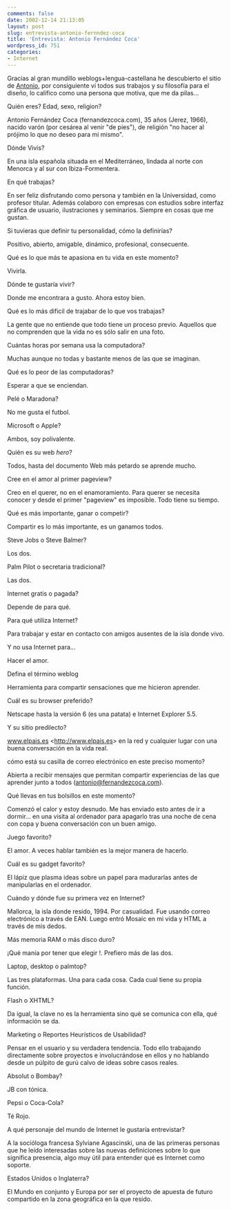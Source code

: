 ```yaml
---
comments: false
date: 2002-12-14 21:13:05
layout: post
slug: entrevista-antonio-fernndez-coca
title: 'Entrevista: Antonio Fernández Coca'
wordpress_id: 751
categories:
- Internet
---
```


Gracias al gran mundillo weblogs+lengua-castellana he descubierto el sitio de [Antonio](http://www.fernandezcoca.com), por consiguiente ví todos sus trabajos y su filosofía para el diseño, lo califico como una persona que motiva, que me da pilas…





Quién eres? Edad, sexo, religion?




Antonio Fernández Coca (fernandezcoca.com), 35 años (Jerez, 1966), nacido varón (por cesárea al venir &#34;de pies&#34;), de religión &#34;no hacer al prójimo lo que no deseo para mi mismo&#34;.





Dónde Vivis?




En una isla española situada en el Mediterráneo, lindada al norte con Menorca y al sur con Ibiza-Formentera.





En qué trabajas?




En ser feliz disfrutando como persona y también en la Universidad, como profesor titular. Además colaboro con empresas con estudios sobre interfaz gráfica de usuario, ilustraciones y seminarios. Siempre en cosas que me gustan.





Si tuvieras que definir tu personalidad, cómo la definirías?




Positivo, abierto, amigable, dinámico, profesional, consecuente.





Qué es lo que más te apasiona en tu vida en este momento?




Vivirla.





Dónde te gustaría vivir?




Donde me encontrara a gusto. Ahora estoy bien.





Qué es lo más dificil de trajabar de lo que vos trabajas?




La gente que no entiende que todo tiene un proceso previo. Aquellos que no comprenden que la vida no es sólo salir en una foto.





Cuántas horas por semana usa la computadora?




Muchas aunque no todas y bastante menos de las que se imaginan.





Qué es lo peor de las computadoras?




Esperar a que se enciendan.





Pelé o Maradona?




No me gusta el futbol.





Microsoft o Apple?




Ambos, soy polivalente.





Quién es su web _hero_?




Todos, hasta del documento Web más petardo se aprende mucho.





Cree en el amor al primer pageview?




Creo en el querer, no en el enamoramiento. Para querer se necesita conocer y desde el primer &#34;pageview&#34; es imposible. Todo tiene su tiempo.





Qué es más importante, ganar o competir?




Compartir es lo más importante, es un ganamos todos.





Steve Jobs o Steve Balmer?




Los dos.





Palm Pilot o secretaria tradicional?




Las dos.





Internet gratis o pagada?




Depende de para qué.





Para qué utiliza Internet?




Para trabajar y estar en contacto con amigos ausentes de la isla donde vivo.





Y no usa Internet para…




Hacer el amor.





Defina el término weblog




Herramienta para compartir sensaciones que me hicieron aprender.





Cuál es su browser preferido?




Netscape hasta la versión 6 (es una patata) e Internet Explorer 5.5.





Y su sitio predilecto?




www.elpais.es &lt;http://www.elpais.es&gt;  en la red y cualquier lugar con una buena conversación en la vida real.





cómo está su casilla de correo electrónico en este preciso momento?




Abierta a recibir mensajes que permitan compartir experiencias de las que aprender junto a todos ([antonio@fernandezcoca.com](mailto:antonio@fernandezcoca.com)).





Qué llevas en tus bolsillos en este momento?




Comenzó el calor y estoy desnudo. Me has enviado esto antes de ir a dormir… en una visita al ordenador para apagarlo tras una noche de cena con copa y buena conversación con un buen amigo.





Juego favorito?




El amor. A veces hablar también es la mejor manera de hacerlo.





Cuál es su gadget favorito?




El lápiz que plasma ideas sobre un papel para madurarlas antes de manipularlas en el ordenador.





Cuándo y dónde fue su primera vez en Internet?




Mallorca, la isla donde resido, 1994. Por casualidad. Fue usando correo electrónico a través de EAN. Luego entró Mosaic en mi vida y HTML a través de mis dedos.





Más memoria RAM o más disco duro?




¡Qué manía por tener que elegir !. Prefiero más de las dos.





Laptop, desktop o palmtop?




Las tres plataformas. Una para cada cosa. Cada cual tiene su propia función.





Flash o XHTML?




Da igual, la clave no es la herramienta sino qué se comunica con ella, qué información se da.





Marketing o Reportes Heurísticos de Usabilidad?




Pensar en el usuario y su verdadera tendencia. Todo ello trabajando directamente sobre proyectos e involucrándose en ellos y no hablando desde un púlpito de gurú calvo de ideas sobre casos reales.





Absolut o Bombay?




JB con tónica.





Pepsi o Coca-Cola?




Té Rojo.





A qué personaje del mundo de Internet le gustaría entrevistar?




A la socióloga francesa Sylviane Agascinski, una de las primeras personas que he leído interesadas sobre las nuevas definiciones sobre lo que significa presencia, algo muy útil para entender qué es Internet como soporte.





Estados Unidos o Inglaterra?




El Mundo en conjunto y Europa por ser el proyecto de apuesta de futuro compartido en la zona geográfica en la que resido.




 
